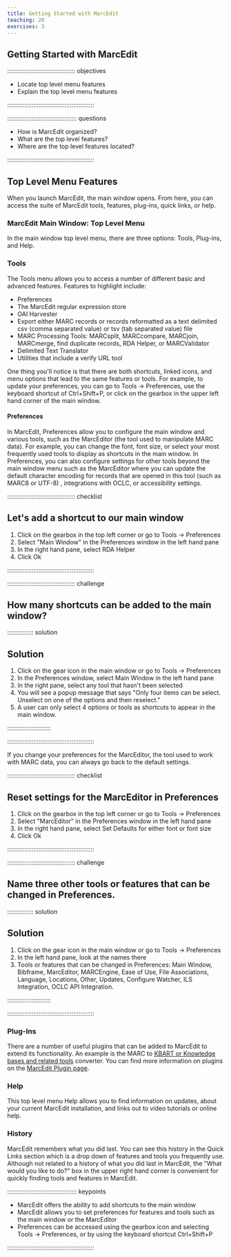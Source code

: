 ```yaml
---
title: Getting Started with MarcEdit
teaching: 20
exercises: 3
---
```


## Getting Started with MarcEdit

::::::::::::::::::::::::::::::::::::::: objectives

- Locate top level menu features
- Explain the top level menu features

::::::::::::::::::::::::::::::::::::::::::::::::::

:::::::::::::::::::::::::::::::::::::::: questions

- How is MarcEdit organized?
- What are the top level features?
- Where are the top level features located?

::::::::::::::::::::::::::::::::::::::::::::::::::

## Top Level Menu Features

When you launch MarcEdit, the main window opens. From here, you can access the suite of MarcEdit tools, features, plug-ins, quick links, or help.

### MarcEdit Main Window: Top Level Menu

In the main window top level menu, there are three options: Tools, Plug-ins, and Help.

### Tools

The Tools menu allows you to access a number of different basic and advanced features. Features to highlight include:

- Preferences
- The MarcEdit regular expression store
- OAI Harvester
- Export either MARC records or records reformatted as a text delimited csv (comma separated value) or tsv (tab separated value) file
- MARC Processing Tools: MARCsplit, MARCcompare, MARCjoin, MARCmerge, find duplicate records, RDA Helper, or MARCValidator
- Delimited Text Translator
- Utilities that include a verify URL tool

One thing you'll notice is that there are both shortcuts, linked icons, and menu options that lead to the same features or tools. For example, to update your preferences, you can go to Tools → Preferences, use the keyboard shortcut of Ctrl+Shift+P, or click on the gearbox in the upper left hand corner of the main window.

#### Preferences

In MarcEdit, Preferences allow you to configure the main window and various tools, such as the MarcEditor (the tool used to manipulate MARC data). For example, you can change the font, font size, or select your most frequently used tools to display as shortcuts in the main window. In Preferences, you can also configure settings for other tools beyond the main window menu such as the MarcEditor where you can update the default character encoding for records that are opened in this tool (such as MARC8 or UTF-8) , integrations with OCLC, or accessibility settings.

:::::::::::::::::::::::::::::::::::::::  checklist

## Let's add a shortcut to our main window

1. Click on the gearbox in the top left corner or go to Tools → Preferences
2. Select "Main Window" in the Preferences window in the left hand pane
3. In the right hand pane, select RDA Helper
4. Click Ok
  

::::::::::::::::::::::::::::::::::::::::::::::::::

:::::::::::::::::::::::::::::::::::::::  challenge

## How many shortcuts can be added to the main window?

:::::::::::::::  solution

## Solution

1. Click on the gear icon in the main window or go to Tools → Preferences
2. In the Preferences window, select Main Window in the left hand pane
3. In the right pane, select any tool that hasn't been selected
4. You will see a popup message that says "Only four items can be select. Unselect on one of the options and then reselect."
5. A user can only select 4 options or tools as shortcuts to appear in the main window.
  
  

:::::::::::::::::::::::::

::::::::::::::::::::::::::::::::::::::::::::::::::

If you change your preferences for the MarcEditor, the tool used to work with MARC data, you can always go back to the default settings.

:::::::::::::::::::::::::::::::::::::::  checklist

## Reset settings for the MarcEditor in Preferences

1. Click on the gearbox in the top left corner or go to Tools → Preferences
2. Select "MarcEditor" in the Preferences window in the left hand pane
3. In the right hand pane, select Set Defaults for either font or font size
4. Click Ok
  

::::::::::::::::::::::::::::::::::::::::::::::::::

:::::::::::::::::::::::::::::::::::::::  challenge

## Name three other tools or features that can be changed in Preferences.

:::::::::::::::  solution

## Solution

1. Click on the gear icon in the main window or go to Tools → Preferences
2. In the left hand pane, look at the names there
3. Tools or features that can be changed in Preferences: Main Window, Bibframe, MarcEditor, MARCEngine, Ease of Use, File Associations, Language, Locations, Other, Updates, Configure Watcher, ILS Integration, OCLC API Integration.
  
  

:::::::::::::::::::::::::

::::::::::::::::::::::::::::::::::::::::::::::::::

### Plug-Ins

There are a number of useful plugins that can be added to MarcEdit to extend its functionality. An example is the MARC to [KBART or Knowledge bases and related tools](https://www.niso.org/standards-committees/kbart/kbart-frequently-asked-questions) converter. You can find more information on plugins on the [MarcEdit Plugin page](https://marcedit.reeset.net/managing-plugins-in-marcedit).

### Help

This top level menu Help allows you to find information on updates, about your current MarcEdit installation, and links out to video tutorials or online help.

### History

MarcEdit remembers what you did last. You can see this history in the Quick Links section which is a drop down of features and tools you frequently use. Although not related to a history of what you did last in MarcEdit, the "What would you like to do?" box in the upper right hand corner is convenient for quickly finding tools and features in MarcEdit.

:::::::::::::::::::::::::::::::::::::::: keypoints

- MarcEdit offers the ability to add shortcuts to the main window
- MarcEdit allows you to set preferences for features and tools such as the main window or the MarcEditor
- Preferences can be accessed using the gearbox icon and selecting Tools → Preferences, or by using the keyboard shortcut Ctrl+Shift+P

::::::::::::::::::::::::::::::::::::::::::::::::::


